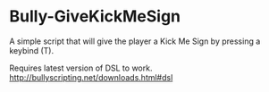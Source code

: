 # Bully-GiveKickMeSign
A simple script that will give the player a Kick Me Sign by pressing a keybind (T). 

Requires latest version of DSL to work.
http://bullyscripting.net/downloads.html#dsl
